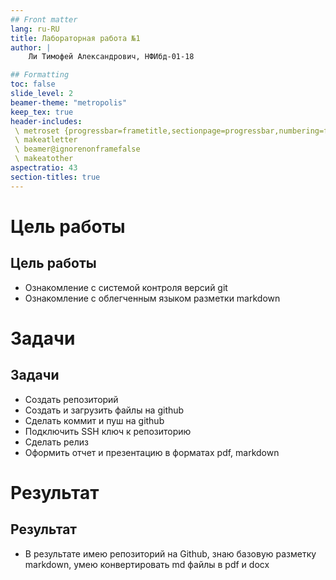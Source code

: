 ```yaml
---
## Front matter
lang: ru-RU
title: Лабораторная работа №1
author: |
	Ли Тимофей Александрович, НФИбд-01-18

## Formatting
toc: false
slide_level: 2
beamer-theme: "metropolis"
keep_tex: true
header-includes: 
 \ metroset {progressbar=frametitle,sectionpage=progressbar,numbering=fraction}
 \ makeatletter
 \ beamer@ignorenonframefalse
 \ makeatother
aspectratio: 43
section-titles: true
---
```


# Цель работы

## Цель работы

- Ознакомление с системой контроля версий git
- Ознакомление с облегченным языком разметки markdown

# Задачи

## Задачи

- Создать репозиторий
- Создать и загрузить файлы на github
- Сделать коммит и пуш на github
- Подключить SSH ключ к репозиторию
- Сделать релиз
- Оформить отчет и презентацию в форматах pdf, markdown

# Результат

## Результат

- В результате имею репозиторий на Github, знаю базовую разметку markdown, умею конвертировать md файлы в pdf и docx